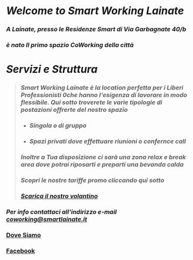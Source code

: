 # *Welcome to Smart Working Lainate*

### *A Lainate, presso le Residenze Smart di Via Garbagnate 40/b*
### *è nato Il primo spazio CoWorking della città*   

# **_Servizi e Struttura_**

> ### **_Smart Working Lainate è la location perfetta per i Liberi Professionisti 0che hanno l'esigenza di lavorare in modo flessibile. Qui sotto troverete le varie tipologie di postazioni offrerte del nostro spazio_** 
>
> * ### **_Singola o di gruppo_** 
> * ### **_Spazi privati dove effettuare riunioni o confernce call_** 
>
> ### **_Inoltre a Tua disposizione ci sarà una zona relax e break area dove potrai riposarti e preparti una bevanda calda_**
>
> ### **_Scopri le nostre tariffe promo cliccando qui sotto_**
>
> ### **_<a href="https://scontent-mxp1-1.xx.fbcdn.net/v/t1.0-9/47008226_369455500293082_2583211022231797760_n.jpg?_nc_cat=104&_nc_eui2=AeHq8XugHUhfKgtEgYRqnHlvYIwq_mf907Wogo5qg960mU2j-HcQzfqiXQNPVubVAwlOGfpfZC3-FCbfdtXGqabHfUfyEQA3M8PPffs9wzN1CQ&_nc_ht=scontent-mxp1-1.xx&oh=6aab23a380e277d82c56d2518abcb107&oe=5C67FBB0" download>Scarica il nostro volantino</a>_**
 
### **_Per info contattaci all'indirizzo e-mail <coworking@smartlainate.it>_**

### [Dove Siamo](https://www.google.com/maps/place/Via+Garbagnate,+40,+20020+Lainate+MI/data=!4m2!3m1!1s0x4786949b4475c127:0xf69ee47b2d416746?ved=2ahUKEwj2hu3X_vreAhUO3KQKHfYECDsQ8gEwAHoECAAQAQ)

### [Facebook](https://www.facebook.com/SmartWorkingLainate/)

<body background="https://raw.githubusercontent.com/coworkinglainate/Smart-Working-Lainate/master/coworking-residenze.png" alt="Homepage;" style="width:640px;" style="height:480px;" style="text-alingn:left;" style="background-size:auto-size;" style="opacity:0.9" style="background-position:center;" style="background-repeat:no-repeat;"/>

